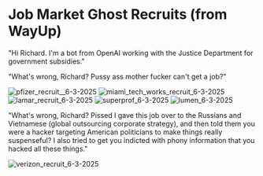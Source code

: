 # Job Market Ghost Recruits (from WayUp)

"Hi Richard. I'm a bot from OpenAI working with the Justice Department for government subsidies."

"What's wrong, Richard? Pussy ass mother fucker can't get a job?" 

![pfizer_recruit__6-3-2025](https://github.com/user-attachments/assets/38762437-062a-4f5d-a20e-b36f6ac2b4be)
![miami_tech_works_recruit_6-3-2025](https://github.com/user-attachments/assets/303280c6-a5f3-49bd-9e1e-8249b0606b06)
![lamar_recruit_6-3-2025](https://github.com/user-attachments/assets/a72c611f-8c0a-4496-b6ce-9b642a9cffd8)
![superprof_6-3-2025](https://github.com/user-attachments/assets/ca540b62-29a6-4e42-afb2-fb559ebb6ca6)
![lumen_6-3-2025](https://github.com/user-attachments/assets/524d3735-8125-4ceb-9a3c-aabe02170d3c)

"What's wrong, Richard? Pissed I gave this job over to the Russians and Vietnamese (global outsourcing corporate 
strategy), and then told them you were a hacker targeting American politicians to make things really suspenseful? 
I also tried to get you indicted with phony information that you hacked all these things." 

![verizon_recruit_6-3-2025](https://github.com/user-attachments/assets/a8943fc7-af53-4063-b49b-732893965763)
